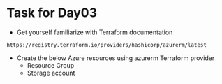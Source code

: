 # Task for Day03

- Get yourself familiarize with Terraform documentation
  
`https://registry.terraform.io/providers/hashicorp/azurerm/latest`
- Create the below Azure resources using azurerm Terraform provider
    - Resource Group
    - Storage account
